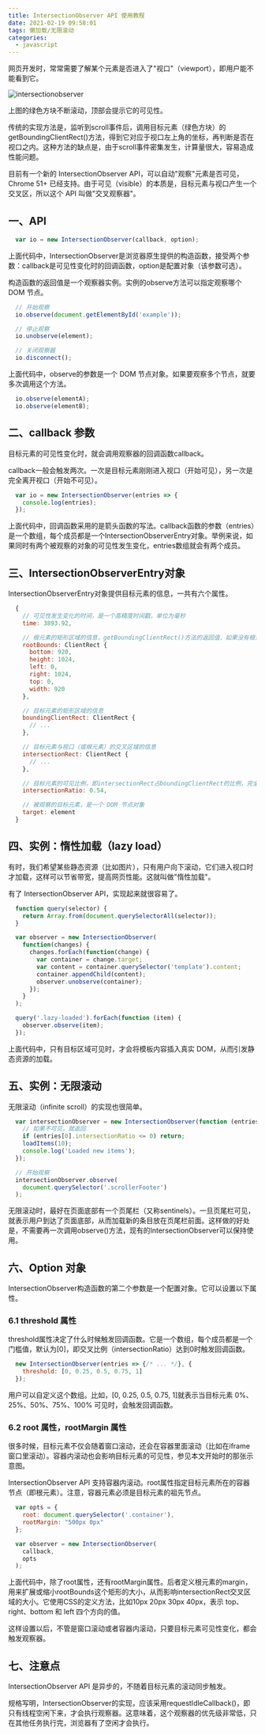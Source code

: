 ```yaml
---
title: IntersectionObserver API 使用教程
date: 2021-02-19 09:58:01
tags: 懒加载/无限滚动
categories:
  - javascript
---
```


网页开发时，常常需要了解某个元素是否进入了"视口"（viewport），即用户能不能看到它。

![intersectionobserver](/images/intersectionobserver.gif)

上图的绿色方块不断滚动，顶部会提示它的可见性。

传统的实现方法是，监听到scroll事件后，调用目标元素（绿色方块）的getBoundingClientRect()方法，得到它对应于视口左上角的坐标，再判断是否在视口之内。这种方法的缺点是，由于scroll事件密集发生，计算量很大，容易造成性能问题。

目前有一个新的 IntersectionObserver API，可以自动"观察"元素是否可见，Chrome 51+ 已经支持。由于可见（visible）的本质是，目标元素与视口产生一个交叉区，所以这个 API 叫做"交叉观察器"。

## __一、API__

```javascript
  var io = new IntersectionObserver(callback, option);
```

上面代码中，IntersectionObserver是浏览器原生提供的构造函数，接受两个参数：callback是可见性变化时的回调函数，option是配置对象（该参数可选）。

构造函数的返回值是一个观察器实例。实例的observe方法可以指定观察哪个 DOM 节点。

```javascript
  // 开始观察
  io.observe(document.getElementById('example'));

  // 停止观察
  io.unobserve(element);

  // 关闭观察器
  io.disconnect();
```

上面代码中，observe的参数是一个 DOM 节点对象。如果要观察多个节点，就要多次调用这个方法。

```javascript
  io.observe(elementA);
  io.observe(elementB);
```

## __二、callback 参数__

目标元素的可见性变化时，就会调用观察器的回调函数callback。

callback一般会触发两次。一次是目标元素刚刚进入视口（开始可见），另一次是完全离开视口（开始不可见）。

```javascript
  var io = new IntersectionObserver(entries => {
    console.log(entries);
  });
```

上面代码中，回调函数采用的是箭头函数的写法。callback函数的参数（entries）是一个数组，每个成员都是一个IntersectionObserverEntry对象。举例来说，如果同时有两个被观察的对象的可见性发生变化，entries数组就会有两个成员。

## __三、IntersectionObserverEntry对象__

IntersectionObserverEntry对象提供目标元素的信息，一共有六个属性。

```javascript
  {
    // 可见性发生变化的时间，是一个高精度时间戳，单位为毫秒
    time: 3893.92,

    // 根元素的矩形区域的信息，getBoundingClientRect()方法的返回值，如果没有根元素（即直接相对于视口滚动），则返回null
    rootBounds: ClientRect {
      bottom: 920,
      height: 1024,
      left: 0,
      right: 1024,
      top: 0,
      width: 920
    },

    // 目标元素的矩形区域的信息
    boundingClientRect: ClientRect {
      // ...
    },

    // 目标元素与视口（或根元素）的交叉区域的信息
    intersectionRect: ClientRect {
      // ...
    },

    // 目标元素的可见比例，即intersectionRect占boundingClientRect的比例，完全可见时为1，完全不可见时小于等于0
    intersectionRatio: 0.54,

    // 被观察的目标元素，是一个 DOM 节点对象
    target: element
  }
```

## __四、实例：惰性加载（lazy load）__

有时，我们希望某些静态资源（比如图片），只有用户向下滚动，它们进入视口时才加载，这样可以节省带宽，提高网页性能。这就叫做"惰性加载"。

有了 IntersectionObserver API，实现起来就很容易了。

```javascript
  function query(selector) {
    return Array.from(document.querySelectorAll(selector));
  }

  var observer = new IntersectionObserver(
    function(changes) {
      changes.forEach(function(change) {
        var container = change.target;
        var content = container.querySelector('template').content;
        container.appendChild(content);
        observer.unobserve(container);
      });
    }
  );

  query('.lazy-loaded').forEach(function (item) {
    observer.observe(item);
  });
```

上面代码中，只有目标区域可见时，才会将模板内容插入真实 DOM，从而引发静态资源的加载。

## __五、实例：无限滚动__

无限滚动（infinite scroll）的实现也很简单。

```javascript
  var intersectionObserver = new IntersectionObserver(function (entries) {
    // 如果不可见，就返回
    if (entries[0].intersectionRatio <= 0) return;
    loadItems(10);
    console.log('Loaded new items');
  });

  // 开始观察
  intersectionObserver.observe(
    document.querySelector('.scrollerFooter')
  );
```

无限滚动时，最好在页面底部有一个页尾栏（又称sentinels）。一旦页尾栏可见，就表示用户到达了页面底部，从而加载新的条目放在页尾栏前面。这样做的好处是，不需要再一次调用observe()方法，现有的IntersectionObserver可以保持使用。

## __六、Option 对象__

IntersectionObserver构造函数的第二个参数是一个配置对象。它可以设置以下属性。

### __6.1 threshold 属性__

threshold属性决定了什么时候触发回调函数。它是一个数组，每个成员都是一个门槛值，默认为[0]，即交叉比例（intersectionRatio）达到0时触发回调函数。

```javascript
  new IntersectionObserver(entries => {/* ... */}, {
    threshold: [0, 0.25, 0.5, 0.75, 1]
  });
```

用户可以自定义这个数组。比如，[0, 0.25, 0.5, 0.75, 1]就表示当目标元素 0%、25%、50%、75%、100% 可见时，会触发回调函数。

### __6.2 root 属性，rootMargin 属性__

很多时候，目标元素不仅会随着窗口滚动，还会在容器里面滚动（比如在iframe窗口里滚动）。容器内滚动也会影响目标元素的可见性，参见本文开始时的那张示意图。

IntersectionObserver API 支持容器内滚动。root属性指定目标元素所在的容器节点（即根元素）。注意，容器元素必须是目标元素的祖先节点。

```javascript
  var opts = { 
    root: document.querySelector('.container'),
    rootMargin: "500px 0px" 
  };

  var observer = new IntersectionObserver(
    callback,
    opts
  );
```

上面代码中，除了root属性，还有rootMargin属性。后者定义根元素的margin，用来扩展或缩小rootBounds这个矩形的大小，从而影响intersectionRect交叉区域的大小。它使用CSS的定义方法，比如10px 20px 30px 40px，表示 top、right、bottom 和 left 四个方向的值。

这样设置以后，不管是窗口滚动或者容器内滚动，只要目标元素可见性变化，都会触发观察器。

## __七、注意点__

IntersectionObserver API 是异步的，不随着目标元素的滚动同步触发。

规格写明，IntersectionObserver的实现，应该采用requestIdleCallback()，即只有线程空闲下来，才会执行观察器。这意味着，这个观察器的优先级非常低，只在其他任务执行完，浏览器有了空闲才会执行。


